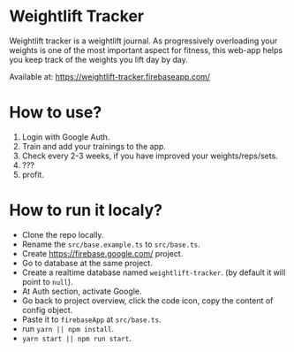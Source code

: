 # Weightlift Tracker

 Weightlift tracker is a weightlift journal. As progressively overloading your weights is one of the most important aspect for fitness, this web-app helps you keep track of the weights you lift day by day. 
 
 Available at: https://weightlift-tracker.firebaseapp.com/
 
 # How to use?
 
 1. Login with Google Auth.
 2. Train and add your trainings to the app.
 3. Check every 2-3 weeks, if you have improved your weights/reps/sets.
 4. ???
 5. profit.

# How to run it localy?

* Clone the repo locally.
* Rename the `src/base.example.ts` to `src/base.ts`.
* Create https://firebase.google.com/ project.
* Go to database at the same project.
* Create a realtime database named `weightlift-tracker`. (by default it will point to `null`).
* At Auth section, activate Google.
* Go back to project overview, click the code icon, copy the content of config object.
* Paste it to `firebaseApp` at `src/base.ts`.
* run `yarn || npm install`.
* `yarn start || npm run start`.
